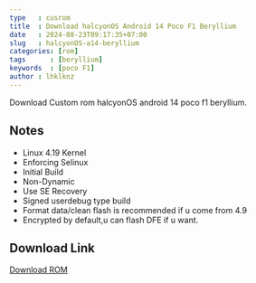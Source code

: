 ```yaml
---
type   : cusrom
title  : Download halcyonOS Android 14 Poco F1 Beryllium
date   : 2024-08-23T09:17:35+07:00
slug   : halcyonOS-a14-beryllium
categories: [rom]
tags      : [beryllium]
keywords  : [poco F1]
author : lhklknz
---
```


Download Custom rom halcyonOS android 14 poco f1 beryllium.


## Notes
- Linux 4.19 Kernel
- Enforcing Selinux
- Initial Build
- Non-Dynamic
- Use SE Recovery
- Signed userdebug type build
- Format data/clean flash is recommended if u come from 4.9
- Encrypted by default,u can flash DFE if u want.


## Download Link
[Download ROM](https://pixeldrain.com/u/o1f4JkoP)
